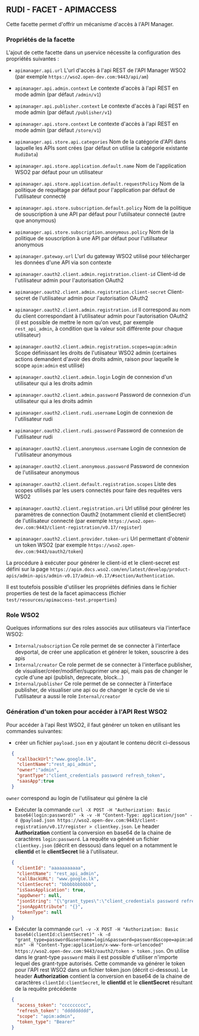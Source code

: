 ## RUDI - FACET - APIMACCESS
Cette facette permet d'offrir un mécanisme d'accès à l'API Manager.

### Propriétés de la facette

L'ajout de cette facette dans un µservice nécessite la configuration des propriétés suivantes :

* `apimanager.api.url` L'url d'accès à l'api REST de l'API Manager WSO2 (par exemple `https://wso2.open-dev.com:9443/api/am`)
* `apimanager.api.admin.context` Le contexte d'accès à l'api REST en mode admin  (par défaut `/admin/v1`)
* `apimanager.api.publisher.context` Le contexte d'accès à l'api REST en mode admin  (par défaut `/publisher/v1`)
* `apimanager.api.store.context` Le contexte d'accès à l'api REST en mode admin  (par défaut `/store/v1`)
* `apimanager.api.store.api.categories` Nom de la catégorie d'API dans laquelle les APIs sont crées (par défaut on utilise la catégorie existante `RudiData`)
* `apimanager.api.store.application.default.name` Nom de l'application WSO2 par défaut pour un utilisateur
* `apimanager.api.store.application.default.requestPolicy` Nom de la politique de requêtage par défaut pour l'application par défaut de l'utilisateur connecté
* `apimanager.api.store.subscription.default.policy` Nom de la politique de souscription à une API par défaut pour l'utiilsateur connecté (autre que anonymous)
* `apimanager.api.store.subscription.anonymous.policy` Nom de la politique de souscription à une API par défaut pour l'utiilsateur anonymous

* `apimanager.gateway.url` L'url du gateway WSO2 utilisé pour télécharger les données d'une API via son contexte

* `apimanager.oauth2.client.admin.registration.client-id` Client-id de l'utilisateur admin pour l'autorisation OAuth2
* `apimanager.oauth2.client.admin.registration.client-secret` Client-secret de l'utilisateur admin pour l'autorisation OAuth2
* `apimanager.oauth2.client.admin.registration.id` Il correspond au nom du client correspondant à l'utilisateur admin pour l'autorisation OAuth2 (il est possible de mettre le nom qu'on veut, par exemple `rest_api_admin`, à condition que la valeur soit différente pour chaque utilisateur)
* `apimanager.oauth2.client.admin.registration.scopes=apim:admin` Scope définissant les droits de l'utiisateur WSO2 admin (certaines actions demandent d'avoir des droits admin, raison pour laquelle le scope `apim:admin` est utilisé)
* `apimanager.oauth2.client.admin.login` Login de connexion d'un utilisateur qui a les droits admin
* `apimanager.oauth2.client.admin.password` Password de connexion d'un utilisateur qui a les droits admin
* `apimanager.oauth2.client.rudi.username` Login de connexion de l'utilisateur rudi
* `apimanager.oauth2.client.rudi.password` Password de connexion de l'utilisateur rudi
* `apimanager.oauth2.client.anonymous.username` Login de connexion de l'utilisateur anonymous
* `apimanager.oauth2.client.anonymous.password` Password de connexion de l'utilisateur anonymous

* `apimanager.oauth2.client.default.registration.scopes` Liste des scopes utilisés par les users connectés pour faire des requêtes vers WSO2
* `apimanager.oauth2.client.registration.uri` Url utilisé pour générer les paramètres de connection Oauth2 (notamment clienId et clientSecret) de l'utilisateur connecté (par exemple `https://wso2.open-dev.com:9443/client-registration/v0.17/register`)
* `apimanager.oauth2.client.provider.token-uri` Url permettant d'obtenir un token WSO2 (par exemple `https://wso2.open-dev.com:9443/oauth2/token`)

La procédure à exécuter pour générer le client-id et le client-secret est défini sur la page `https://apim.docs.wso2.com/en/latest/develop/product-apis/admin-apis/admin-v0.17/admin-v0.17/#section/Authentication`.

Il est toutefois possible d'utiliser les propriétés définies dans le fichier properties de test de la facet apimaccess (fichier `test/resources/apimaccess-test.properties`)

### Role WSO2

Quelques informations sur des roles associés aux utilisateurs via l'interface WSO2:
* `Internal/subscription` Ce role permet de se connecter à l'interface devportal, de créer une application et générer le token, souscrire à des apis
* `Internal/creator` Ce role permet de se connecter à l'interface publisher, de visualiser/créer/modifier/supprimer une api, mais pas de changer le cycle d'une api (publish, deprecate, block...)
* `Internal/publisher` Ce role permet de se connecter à l'interface publisher, de visualiser une api ou de changer le cycle de vie si l'utilisateur a aussi le role `Internal/creator`


### Génération d'un token pour accéder à l'API Rest WSO2

Pour accéder à l'api Rest WSO2, il faut générer un token en utilisant les commandes suivantes:
* créer un fichier `payload.json` en y ajoutant le contenu décrit ci-dessous

```json
  {
    "callbackUrl":"www.google.lk",
    "clientName":"rest_api_admin",
    "owner":"admin",
    "grantType":"client_credentials password refresh_token",
    "saasApp":true
  }
```
`owner` correspond au login de l'utilisateur qui génère la clé
* Exécuter la commande `curl -X POST -H "Authorization: Basic base64(login:password)" -k -v -H "Content-Type: application/json" -d @payload.json https://wso2.open-dev.com:9443/client-registration/v0.17/register > clientkey.json`.
Le header **Authorization** contient la conversion en base64 de la chaine de caractères `login:password`. La requête va généré un fichier `clientkey.json` (décrit en dessous) dans lequel on a notamment le **clientId** et le **clientSecret** lié à l'utilisateur.
  
```json
  {
    "clientId": "aaaaaaaaaaa",
    "clientName": "rest_api_admin",
    "callBackURL": "www.google.lk",
    "clientSecret": "bbbbbbbbbbb",
    "isSaasApplication": true,
    "appOwner": null,
    "jsonString": "{\"grant_types\":\"client_credentials password refresh_token\"}",
    "jsonAppAttribute": "{}",
    "tokenType": null
  }
```

* Exécuter la commande `curl -v -X POST -H "Authorization: Basic base64(clientId:clientSecret)" -k -d "grant_type=password&username=login&password=password&scope=apim:admin" -H "Content-Type:application/x-www-form-urlencoded" https://wso2.open-dev.com:9443/oauth2/token > token.json`.
On utilise dans le grant-type `password` mais il est possible d'utiliser n'importe lequel des grant-type autorisés.
Cette commande va générer le token pour l'API rest WSO2 dans un fichier token.json (décrit ci-dessous). Le header **Authorization** contient la conversion en base64 de la chaine de caractères `clientId:clientSecret`, le **clientId** et le **clientSecret** résultant de la requête précédente

```json
  {
    "access_token": "ccccccccc",
    "refresh_token": "ddddddddd",
    "scope": "apim:admin",
    "token_type": "Bearer"
  }
```